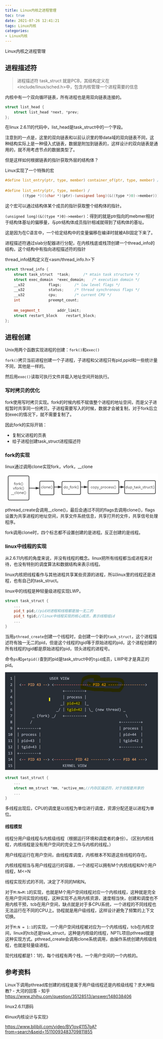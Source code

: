 ```yaml
---
title: Linux内核之进程管理
toc: true
date: 2021-07-26 12:41:21
tags: Linux内核
categories:
- Linux内核
---
```


Linux内核之进程管理

<!--more-->

## 进程描述符

> 进程描述符 task_struct 就是PCB，其结构定义在<include/linux/sched.h>中，包含内核管理一个进程需要的信息

内核中有一个双向循环链表，所有进程也是用双向链表连接的。

```c++
struct list_head {
	struct list_head *next, *prev;
};
```

在linux 2.6.11的代码中，list_head是task_struct中的一个字段。

注意到的一点是，这里的双向链表和以前认识里的带data域的双向链表不同，这种结构实际上是一种侵入式链表，数据是附加到链表的，这样设计的双向链表是通用的，就不用考虑节点的数据类型了。

但是这样如何根据链表的指针获取外层的结构体？

Linux实现了一个特殊的宏

```c
#define list_entry(ptr, type, member) container_of(ptr, type, member) //ptr是成员变量指针，type是结构体的类型，member是ptr的变量名

#define list_entry(ptr, type, member) /
        ((type *)((char *)(ptr)-(unsigned long)(&((type *)0)->member)))
```

这个宏可以通过结构体某个成员的指针获取整个结构体的指针。

`(unsigned long)(&((type *)0)->member)`：得到的就是ptr指向的mebmer相对于结构体基址的偏移量，与ptr结构体成员指针相减就得到了结构体的基址。

这是因为在C语言中，一个给定结构中的变量偏移在编译时就被ABI固定下来了。

进程描述符通过slab分配器进行分配，在内核栈底或栈顶创建一个thread_info的结构，这个结构中有指向进程描述符的指针

thread_info结构定义在<asm/thread_info.h>下

```c++
struct thread_info {
	struct task_struct	*task;		/* mtain task structure */
	struct exec_domain	*exec_domain;	/* execution domain */
	__u32			flags;		/* low level flags */
	__u32			status;		/* thread synchronous flags */
	__u32			cpu;		/* current CPU */
	int 			preempt_count;

	mm_segment_t		addr_limit;	
	struct restart_block    restart_block;
};
```

## 进程创建

Unix用两个函数实现进程的创建：`fork()`和`exec()`

`fork()`拷贝当前进程创建一个子进程，子进程和父进程只有pid,ppid和一些统计量不同，其他是一样的。

然后用`exec()`读取可执行文件并载入地址空间开始执行。

### 写时拷贝的优化

fork使用写时拷贝实现。fork的时候内核不赋值整个进程的地址空间，而是父子进程暂时共享同一份拷贝。子进程需要写入的时候，数据才会被复制，对于fork后立刻exec的情况下，就不需要复制了。

因此fork的实际开销：

* 复制父进程的页表
* 给子进程创建task_struct进程描述符

### fork的实现

linux通过调用clone实现fork，vfork，__clone

![image-20210726133048556](Linux内核之进程管理/image-20210726214717977.png)



pthread_create会调用__clone()，最后会通过不同的flags去调用clone()，flags设置为共享进程的地址空间，共享文件系统信息，共享打开的文件，共享信号处理程序。

fork调用clone时，四个标志都不设置创建的是进程。反正创建的是线程。

### linux中线程的实现

从2.6.11内核的角度来说，并没有线程的概念。linux把所有线程都当成进程来对待，也没有特别的调度算法和数据结构来表示线程。

linux内核把线程看作与其他进程共享某些资源的进程，所以linux里的线程还是进程，也有自己的task_struct。

linux中的线程是种轻量级进程实现LWP。

```c++
struct task_struct {
    ...
	pid_t pid;//pid对进程和线程都是独一无二的
	pid_t tgid;//linux中线程实现的核心成员，表示线程组id
    ...
}
```

当用`pthread_create`创建一个线程时，会创建一个新的`task_struct`，这个进程描述符有独一无二的pid，但是这个线程的tgid等于原始进程的pid，这个进程创建的所有线程的tgid都是原始进程的pid，领头进程的进程号。

命令`ps`和`getpid()`查到的pid是task_struct中的`tgid`成员，LWP号才是真正的pid。

![image-20210729143149855](Linux内核之进程管理/image-20210729143149855.png)

```c++
struct tast_struct {
    ...
	struct mm_struct *mm, *active_mm;//内存区描述符，对于线程是共享的
    ...
}
```

多线程出现后，CPU的调度是以线程为单位进行调度，资源分配还是以进程为单位。

#### 线程模型

线程分用户级线程与内核级线程（根据运行环境和调度者的身份）。（区别内核线程，内核线程是没有用户空间的完全工作与内核的线程。）

用户线程运行在用户空间，由线程库调度，内核根本不知道这些线程的存在。

内核线程相当与用户线程运行的容器，一个进程可以拥有M个内核线程和N个用户线程，M<=N

线程实现形式的不同，决定了不同的M和N。

对于`M:N=M:1`的实现，也就是M个用户空间线程对应一个内核线程，这种就是完全在用户空间实现的线程，这种实现不占用内核资源，速度相当快，创建和调度也不用内核干预，tcb在用户空间，缺点就是对于多CPU系统，一个进程的不同线程也无法运行在不同的CPU上。协程就是用户级线程，这样设计避免了频繁的上下文切换。

对于`M:N = 1:1`的实现，一个用户空间线程被对应为一个内核线程，tcb在内核空间，linux的tcb还是task_struct，这种是内核级的线程，NPTL项目pthread就是这种实现方式。pthread_create会调用clone系统调用，由操作系统创建内核级线程，也就是轻量级进程。

现代线程都是1：1的，每个线程有两个栈，一个用户空间的一个内核的。









## 参考资料

Linux下调用pthread库创建的线程是属于用户级线程还是内核级线程？求大神指教? - 大河的回答 - 知乎 https://www.zhihu.com/question/35128513/answer/148038406

linux2.6.11源码

《linux内核设计与实现》

https://www.bilibili.com/video/BV1ov41157pA?from=search&seid=15110093483709811855

